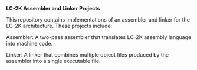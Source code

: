 **LC-2K Assembler and Linker Projects**

This repository contains implementations of an assembler and linker for the LC-2K architecture. These projects include:

Assembler: A two-pass assembler that translates LC-2K assembly language into machine code.

Linker: A linker that combines multiple object files produced by the assembler into a single executable file.
